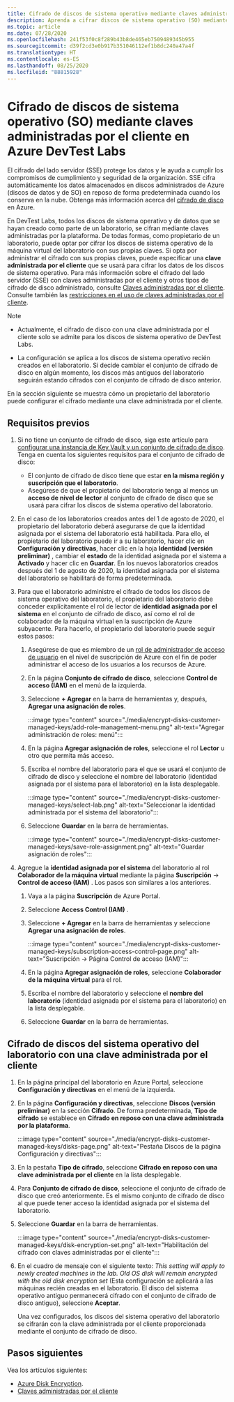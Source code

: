 ```yaml
---
title: Cifrado de discos de sistema operativo mediante claves administradas por el cliente en Azure DevTest Labs
description: Aprenda a cifrar discos de sistema operativo (SO) mediante claves administradas por el cliente en Azure DevTest Labs.
ms.topic: article
ms.date: 07/28/2020
ms.openlocfilehash: 241f53f0c8f289b43b8de465eb7509489345b955
ms.sourcegitcommit: d39f2cd3e0b917b351046112ef1b8dc240a47a4f
ms.translationtype: HT
ms.contentlocale: es-ES
ms.lasthandoff: 08/25/2020
ms.locfileid: "88815928"
---
```

# <a name="encrypt-operating-system-os-disks-using-customer-managed-keys-in-azure-devtest-labs"></a>Cifrado de discos de sistema operativo (SO) mediante claves administradas por el cliente en Azure DevTest Labs
El cifrado del lado servidor (SSE) protege los datos y le ayuda a cumplir los compromisos de cumplimiento y seguridad de la organización. SSE cifra automáticamente los datos almacenados en discos administrados de Azure (discos de datos y de SO) en reposo de forma predeterminada cuando los conserva en la nube. Obtenga más información acerca del [cifrado de disco](../virtual-machines/windows/disk-encryption.md) en Azure. 

En DevTest Labs, todos los discos de sistema operativo y de datos que se hayan creado como parte de un laboratorio, se cifran mediante claves administradas por la plataforma. De todas formas, como propietario de un laboratorio, puede optar por cifrar los discos de sistema operativo de la máquina virtual del laboratorio con sus propias claves. Si opta por administrar el cifrado con sus propias claves, puede especificar una **clave administrada por el cliente** que se usará para cifrar los datos de los discos de sistema operativo. Para más información sobre el cifrado del lado servidor (SSE) con claves administradas por el cliente y otros tipos de cifrado de disco administrado, consulte [Claves administradas por el cliente](../virtual-machines/windows/disk-encryption.md#customer-managed-keys). Consulte también las [restricciones en el uso de claves administradas por el cliente](../virtual-machines/disks-enable-customer-managed-keys-portal.md#restrictions).


> [!NOTE]
> - Actualmente, el cifrado de disco con una clave administrada por el cliente solo se admite para los discos de sistema operativo de DevTest Labs. 
> 
> - La configuración se aplica a los discos de sistema operativo recién creados en el laboratorio. Si decide cambiar el conjunto de cifrado de disco en algún momento, los discos más antiguos del laboratorio seguirán estando cifrados con el conjunto de cifrado de disco anterior. 

En la sección siguiente se muestra cómo un propietario del laboratorio puede configurar el cifrado mediante una clave administrada por el cliente.

## <a name="pre-requisites"></a>Requisitos previos

1. Si no tiene un conjunto de cifrado de disco, siga este artículo para [configurar una instancia de Key Vault y un conjunto de cifrado de disco](../virtual-machines/disks-enable-customer-managed-keys-portal.md). Tenga en cuenta los siguientes requisitos para el conjunto de cifrado de disco: 

    - El conjunto de cifrado de disco tiene que estar **en la misma región y suscripción que el laboratorio**. 
    - Asegúrese de que el propietario del laboratorio tenga al menos un **acceso de nivel de lector** al conjunto de cifrado de disco que se usará para cifrar los discos de sistema operativo del laboratorio. 
2. En el caso de los laboratorios creados antes del 1 de agosto de 2020, el propietario del laboratorio deberá asegurarse de que la identidad asignada por el sistema del laboratorio está habilitada. Para ello, el propietario del laboratorio puede ir a su laboratorio, hacer clic en **Configuración y directivas**, hacer clic en la hoja **Identidad (versión preliminar)** , cambiar el **estado** de la identidad asignada por el sistema a **Activado** y hacer clic en **Guardar**. En los nuevos laboratorios creados después del 1 de agosto de 2020, la identidad asignada por el sistema del laboratorio se habilitará de forma predeterminada. 
3. Para que el laboratorio administre el cifrado de todos los discos de sistema operativo del laboratorio, el propietario del laboratorio debe conceder explícitamente el rol de lector de **identidad asignada por el sistema** en el conjunto de cifrado de disco, así como el rol de colaborador de la máquina virtual en la suscripción de Azure subyacente. Para hacerlo, el propietario del laboratorio puede seguir estos pasos:

   
    1. Asegúrese de que es miembro de un [rol de administrador de acceso de usuario](../role-based-access-control/built-in-roles.md#user-access-administrator) en el nivel de suscripción de Azure con el fin de poder administrar el acceso de los usuarios a los recursos de Azure. 
    1. En la página **Conjunto de cifrado de disco**, seleccione **Control de acceso (IAM)** en el menú de la izquierda. 
    1. Seleccione **+ Agregar** en la barra de herramientas y, después, **Agregar una asignación de roles**.  

        :::image type="content" source="./media/encrypt-disks-customer-managed-keys/add-role-management-menu.png" alt-text="Agregar administración de roles: menú":::
    1. En la página **Agregar asignación de roles**, seleccione el rol **Lector** u otro que permita más acceso. 
    1. Escriba el nombre del laboratorio para el que se usará el conjunto de cifrado de disco y seleccione el nombre del laboratorio (identidad asignada por el sistema para el laboratorio) en la lista desplegable. 
    
        :::image type="content" source="./media/encrypt-disks-customer-managed-keys/select-lab.png" alt-text="Seleccionar la identidad administrada por el sistema del laboratorio":::        
    1. Seleccione **Guardar** en la barra de herramientas. 

        :::image type="content" source="./media/encrypt-disks-customer-managed-keys/save-role-assignment.png" alt-text="Guardar asignación de roles":::
3. Agregue la **identidad asignada por el sistema** del laboratorio al rol **Colaborador de la máquina virtual** mediante la página **Suscripción** -> **Control de acceso (IAM)** . Los pasos son similares a los anteriores. 

    
    1. Vaya a la página **Suscripción** de Azure Portal. 
    1. Seleccione **Access Control (IAM)** . 
    1. Seleccione **+ Agregar** en la barra de herramientas y seleccione **Agregar una asignación de roles**. 
    
        :::image type="content" source="./media/encrypt-disks-customer-managed-keys/subscription-access-control-page.png" alt-text="Suscripción -> Página Control de acceso (IAM)":::
    1. En la página **Agregar asignación de roles**, seleccione **Colaborador de la máquina virtual** para el rol.
    1. Escriba el nombre del laboratorio y seleccione el **nombre del laboratorio** (identidad asignada por el sistema para el laboratorio) en la lista desplegable. 
    1. Seleccione **Guardar** en la barra de herramientas. 

## <a name="encrypt-lab-os-disks-with-a-customer-managed-key"></a>Cifrado de discos del sistema operativo del laboratorio con una clave administrada por el cliente 

1. En la página principal del laboratorio en Azure Portal, seleccione **Configuración y directivas** en el menú de la izquierda. 
1. En la página **Configuración y directivas**, seleccione **Discos (versión preliminar)** en la sección **Cifrado**. De forma predeterminada, **Tipo de cifrado** se establece en **Cifrado en reposo con una clave administrada por la plataforma**.

    :::image type="content" source="./media/encrypt-disks-customer-managed-keys/disks-page.png" alt-text="Pestaña Discos de la página Configuración y directivas":::
1. En la pestaña **Tipo de cifrado**, seleccione **Cifrado en reposo con una clave administrada por el cliente** en la lista desplegable. 
1. Para **Conjunto de cifrado de disco**, seleccione el conjunto de cifrado de disco que creó anteriormente. Es el mismo conjunto de cifrado de disco al que puede tener acceso la identidad asignada por el sistema del laboratorio.
1. Seleccione **Guardar** en la barra de herramientas. 

    :::image type="content" source="./media/encrypt-disks-customer-managed-keys/disk-encryption-set.png" alt-text="Habilitación del cifrado con claves administradas por el cliente":::
1. En el cuadro de mensaje con el siguiente texto: *This setting will apply to newly created machines in the lab. Old OS disk will remain encrypted with the old disk encryption set* (Esta configuración se aplicará a las máquinas recién creadas en el laboratorio. El disco del sistema operativo antiguo permanecerá cifrado con el conjunto de cifrado de disco antiguo), seleccione **Aceptar**. 

    Una vez configurados, los discos del sistema operativo del laboratorio se cifrarán con la clave administrada por el cliente proporcionada mediante el conjunto de cifrado de disco. 

## <a name="next-steps"></a>Pasos siguientes
Vea los artículos siguientes: 

- [Azure Disk Encryption](../virtual-machines/windows/disk-encryption.md). 
- [Claves administradas por el cliente](../virtual-machines/windows/disk-encryption.md#customer-managed-keys) 
